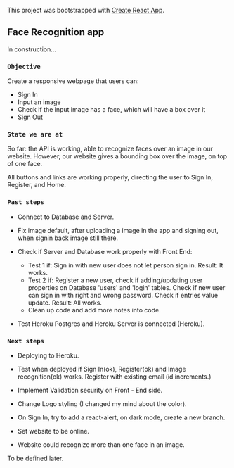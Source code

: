 This project was bootstrapped with [Create React App](https://github.com/facebook/create-react-app).

## Face Recognition app

In construction... 

### `Objective`

Create a responsive webpage that users can: 

- Sign In 
- Input an image 
- Check if the input image has a face, which will have a box over it
- Sign Out

### `State we are at`

So far: the API is working, able to recognize faces over an image in our website. 
However, our website gives a bounding box over the image, on top of one face. 

All buttons and links are working properly, directing the user to Sign In, Register, and Home.

### `Past steps`

- Connect to Database and Server.

- Fix image default, after uploading a image in the app and signing out, when signin back image still there.

- Check if Server and Database work properly with Front End:
    - Test 1 if: Sign in with new user does not let person sign in. Result: It works.
    - Test 2 if: Register a new user, check if adding/updating user properties on Database 'users' and 'login' tables. Check if new user can sign in with right and wrong password. Check if entries value update. Result: All works.
    - Clean up code and add more notes into code. 
- Test Heroku Postgres and Heroku Server is connected (Heroku).

### `Next steps`

- Deploying to Heroku.

- Test when deployed if Sign In(ok), Register(ok) and Image recognition(ok) works. Register with existing email (id increments.)

- Implement Validation security on Front - End side.

- Change Logo styling (I changed my mind about the color).

- On Sign In, try to add a react-alert, on dark mode, create a new branch.

- Set website to be online.

- Website could recognize more than one face in an image.

To be defined later.


